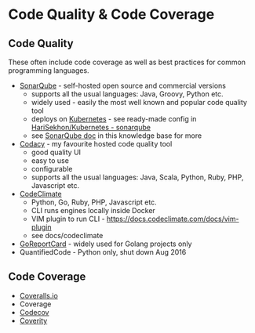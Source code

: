 # Code Quality & Code Coverage

## Code Quality

These often include code coverage as well as best practices for common programming languages.

- [SonarQube](https://www.sonarsource.com/open-source-editions/sonarqube-community-edition/) - self-hosted open source and commercial versions
  - supports all the usual languages: Java, Groovy, Python etc.
  - widely used - easily the most well known and popular code quality tool
  - deploys on [Kubernetes](kubernetes.md) - see ready-made config in [HariSekhon/Kubernetes - sonarqube](https://github.com/HariSekhon/Kubernetes-configs/tree/master/sonarqube)
  - see [SonarQube doc](sonarqube.md) in this knowledge base for more
- [Codacy](https://www.codacy.com/) - my favourite hosted code quality tool
  - good quality UI
  - easy to use
  - configurable
  - supports all the usual languages: Java, Scala, Python, Ruby, PHP, Javascript etc.
- [CodeClimate](https://codeclimate.com/)
  - Python, Go, Ruby, PHP, Javascript etc.
  - CLI runs engines locally inside Docker
  - VIM plugin to run CLI - https://docs.codeclimate.com/docs/vim-plugin
  - see docs/codeclimate
- [GoReportCard](https://goreportcard.com/) - widely used for Golang projects only
- QuantifiedCode - Python only, shut down Aug 2016

## Code Coverage

- [Coveralls.io](https://coveralls.io/)
- Coverage
- [Codecov](https://about.codecov.io/)
- [Coverity](https://scan.coverity.com/)

